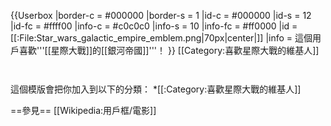 {{Userbox
  |border-c = #000000
  |border-s = 1
  |id-c     = #000000
  |id-s     = 12
  |id-fc    = #ffff00
  |info-c   = #c0c0c0
  |info-s   = 10
  |info-fc  = #ff0000
  |id       = <!-- 合理使用文件：Star_wars_galactic_empire_emblem.png -->[[:File:Star_wars_galactic_empire_emblem.png|70px|center|]]
  |info     = 這個用戶喜歡'''[[星際大戰]]的[[銀河帝國]]'''！
}}
<includeonly>[[Category:喜歡星際大戰的維基人]]</includeonly>
<noinclude>
<p style="clear: both; padding-top: 2em">
這個模版會把你加入到以下的分類：
*[[:Category:喜歡星際大戰的維基人]]

==參見==
[[Wikipedia:用戶框/電影]]
</p>
</noinclude>